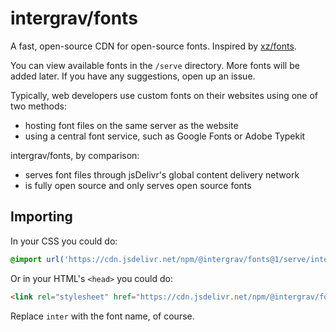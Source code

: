 # intergrav/fonts

A fast, open-source CDN for open-source fonts. Inspired by [xz/fonts](https://github.com/xz/fonts). 

You can view available fonts in the `/serve` directory. More fonts will be added later. If you have any suggestions, open up an issue.

Typically, web developers use custom fonts on their websites using one of two methods:

- hosting font files on the same server as the website
- using a central font service, such as Google Fonts or Adobe Typekit

intergrav/fonts, by comparison:

- serves font files through jsDelivr's global content delivery network
- is fully open source and only serves open source fonts

## Importing

In your CSS you could do:

```css
@import url('https://cdn.jsdelivr.net/npm/@intergrav/fonts@1/serve/inter.min.css');
```

Or in your HTML's `<head>` you could do:

```html
<link rel="stylesheet" href="https://cdn.jsdelivr.net/npm/@intergrav/fonts@1/serve/inter.min.css">
```

Replace `inter` with the font name, of course.

